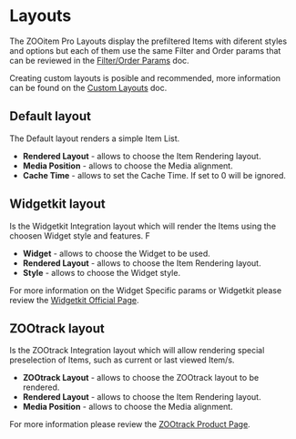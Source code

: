 # Layouts

The ZOOitem Pro Layouts display the prefiltered Items with diferent styles and options but each of them use the same Filter and Order params that can be reviewed in the [Filter/Order Params](ZOOitemPro/filter_order_params.md) doc.

Creating custom layouts is posible and recommended, more information can be found on the [Custom Layouts](ZOOitemPro/custom_layouts.md) doc.

## Default layout
The Default layout renders a simple Item List. 

- **Rendered Layout** - allows to choose the Item Rendering layout.
- **Media Position** - allows to choose the Media alignment. 
- **Cache Time** - allows to set the Cache Time. If set to 0 will be ignored.

## Widgetkit layout
Is the Widgetkit Integration layout which will render the Items using the choosen Widget style and features. F

- **Widget** - allows to choose the Widget to be used.
- **Rendered Layout** - allows to choose the Item Rendering layout.
- **Style** - allows to choose the Widget style.

For more information on the Widget Specific params or Widgetkit please review the [Widgetkit Official Page](http://www.yootheme.com/widgetkit).

## ZOOtrack layout
Is the ZOOtrack Integration layout which will allow rendering special preselection of Items, such as current or last viewed Item/s.

- **ZOOtrack Layout** - allows to choose the ZOOtrack layout to be rendered.
- **Rendered Layout** - allows to choose the Item Rendering layout.
- **Media Position** - allows to choose the Media alignment. 

For more information please review the [ZOOtrack Product Page](https://www.zoolanders.com/extensions/zootrack).